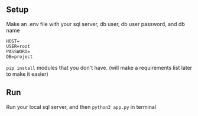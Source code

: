 ## Setup 
Make an .env file with your sql server, db user, db user password, and db name
```
HOST=
USER=root
PASSWORD=
DB=project
```
`pip install` modules that you don't have. (will make a requirements list later to make it easier)

## Run 
Run your local sql server, and then `python3 app.py` in terminal
